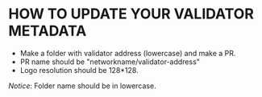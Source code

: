 # HOW TO UPDATE YOUR VALIDATOR METADATA

- Make a folder with validator address (lowercase) and make a PR.
- PR name should be "networkname/validator-address"
- Logo resolution should be 128*128.

_Notice_: Folder name should be in lowercase.
